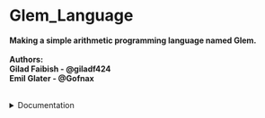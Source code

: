 # Glem_Language
**Making a simple arithmetic programming language named Glem.<br/><br/>**
**Authors:<br/>**
**Gilad Faibish - @giladf424<br/>**
**Emil Glater - @Gofnax<br/>**
<br/>

<details>
##<summary>
Documentation
</summary>

**Data Types:**<br>
In Glem we support the usage of integers and boolean values.<br/>
With this, you can use basic arithmetic operations:
* Addition (+)
* Subtraction (-)
* Multiplication (*)
* Division (integer division) (/)
* Modulo (%)

and boolean operations:
* AND (&&)
* OR (||)
* NOT (!)




</details>
